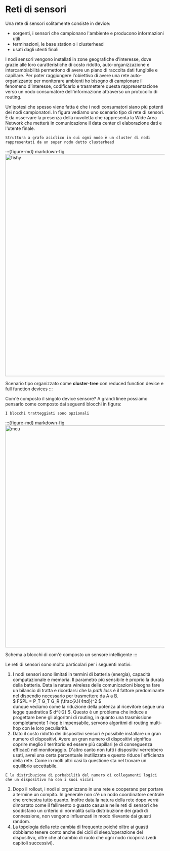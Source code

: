 # Reti di sensori

Una rete di sensori solitamente consiste in device:
* sorgenti, i sensori che campionano l'ambiente e producono informazioni utili
* terminazioni, le base station o i clusterhead
* usati dagli utenti finali

I nodi sensori vengono installati in zone geografiche d'interesse, dove grazie alle loro caratteristiche di costo 
ridotto, auto-organizzazione e intercambiabilità permettono di avere un piano di raccolta dati fungibile e capillare.
Per poter raggiungere l'obiettivo di avere una rete auto-organizzante per monitorare ambienti ho bisogno di campionare
il fenomeno d'interesse, codificarlo e trasmettere questa rappresentazione verso un nodo consumatore dell'informazione
attraverso un protocollo di routing.

Un'ipotesi che spesso viene fatta è che i nodi consumatori siano più potenti dei nodi campionatori. In figura vediamo 
uno scenario tipo di rete di sensori. È da osservare la presenza della nuvoletta che rappresenta la Wide Area Network
che metterà in comunicazione il data center di elaborazione dati e l'utente finale.
```{margin} Clustertree
Struttura a grafo aciclico in cui ogni nodo è un cluster di nodi rappresentati da un super nodo detto clusterhead
```

:::{figure-md} markdown-fig
<img src="https://www.researchgate.net/profile/F-Cuomo/publication/4336210/figure/fig7/AS:668334320271360@1536354727177/A-generic-structure-of-WPAN-organized-in-a-cluster-tree-topology-the-level-of-each-node.png" alt="fishy" class="bg-primary mb-1" width="700px">

Scenario tipo organizzato come **cluster-tree** con reduced function device e full function devices
:::

Com'è composto il singolo device sensore? A grandi linee possiamo pensarlo come composto dai seguenti blocchi in figura:

```{margin} Precisazione sullo schema a blocchi
I blocchi tratteggiati sono opzionali 
```

:::{figure-md} markdown-fig
<img src="https://i.imgur.com/eSAKY8c.png" alt="mcu" class="bg-primary mb-1" width="700px">

Schema a blocchi di com'è composto un sensore intelligente
:::

Le reti di sensori sono molto particolari per i seguenti motivi:
1. I nodi sensori sono limitati in termini di batteria (energia), capacità computazionale e memoria. Il parametro più 
sensibile è proprio la durata della batteria. Data la natura wireless delle comunicazioni bisogna fare un bilancio di 
tratta e ricordarsi che la *path loss* è il fattore predominante nel dispendio necessario per trasmettere da A a B.<br>
$ FSPL = P_T G_T G_R (\frac{λ}{4πd})^2 $ <br> dunque vediamo come la riduzione della potenza al ricevitore segue una legge
quadratica $ d^{-2} $. Questo è un problema che induce a progettare bene gli algoritmi di routing, in quanto una trasmissione 
completamente 1-hop è impensabile, servono algoritmi di routing multi-hop con le loro peculiarità.
2. Dato il costo ridotto dei dispositivi sensori è possibile installare un gran numero di dispositivi. Avere un gran numero 
di dispositivi significa coprire meglio il territorio ed essere più capillari (e di conseguenza efficaci) nel monitoraggio.
D'altro canto non tutti i dispositivi verrebbero usati, avrei una certa percentuale inutilizzata e questo riduce l'efficienza 
della rete. Come in molti altri casi la questione sta nel trovare un equilibrio accettabile.

```{margin} Grado di connessione
È la distribuzione di porbabilità del numero di collegamenti logici che un dispositivo ha con i suoi vicini 
```

3. Dopo il rollout, i nodi si organizzano in una rete e cooperano per portare a termine un compito. In generale non c'è 
un nodo coordinatore centrale che orchestra tutto quanto. Inoltre data la natura della rete dopo verrà dimostato come il
fallimento o guasto casuale nelle reti di sensori che soddisfano un criterio di normalità sulla distribuzione dei gradi 
di connessione, non vengono influenzati in modo rilevante dai guasti random.
4. La topologia della rete cambia di frequente poiché oiltre ai guasti dobbiamo tenere conto anche dei cicli di 
sleep/operazione del dispositivo, oltre che al cambio di ruolo che ogni nodo ricoprirà (vedi capitoli successivi).

